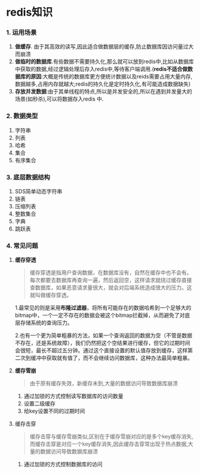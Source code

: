 # redis知识

### 1. 运用场景

1. **做缓存**. 由于其高效的读写,因此适合做数据层的缓存,防止数据库因访问量过大而崩溃
2. **做临时的数据库**.有些数据不需要持久化,那么就可以放到redis中,比如从数据库中获取的数据,经过逻辑处理后存入redis中,等待客户端调用.(**redis不适合做数据库的原因**:大概是传统的数据库更方便统计数据以及reids需要占用大量内存,数据越多,占用内存就越大;redis的持久化是定时持久化,有可能造成数据缺失)
3. **存放并发数据**:由于其单线程的特点,所以是并发安全的,所以在遇到并发量大的场景(如秒杀),可以将数据存入redis 中.

### 2. 数据类型

1. 字符串
2. 列表
3. 哈希
4. 集合
5. 有序集合

### 3. 底层数据结构

1. SDS简单动态字符串
2. 链表
3. 压缩列表
4. 整数集合
5. 字典
6. 跳跃表

### 4. 常见问题

1. **缓存穿透**

   > 缓存穿透是指用户查询数据，在数据库没有，自然在缓存中也不会有。每次都要去数据库再查询一遍，然后返回空，这样请求就绕过缓存直接查数据库，如果恶意请求量很大，就会对后端系统造成很大的压力。这就叫做缓存穿透。

   1.最常见的则是采用**布隆过滤器**，将所有可能存在的数据哈希到一个足够大的bitmap中，一个一定不存在的数据会被这个bitmap拦截掉，从而避免了对底层存储系统的查询压力。

   2.也有一个更为简单粗暴的方法，如果一个查询返回的数据为空（不管是数据不存在，还是系统故障），我们仍然把这个空结果进行缓存，但它的过期时间会很短，最长不超过五分钟。通过这个直接设置的默认值存放到缓存，这样第二次到缓冲中获取就有值了，而不会继续访问数据库，这种办法最简单粗暴。

2. **缓存雪崩**

   > 由于原有缓存失效，新缓存未到,大量的数据访问导致数据库崩溃

   1. 通过加锁的方式控制读写数据库的访问数量
   2. 设置二级缓存
   3. 给key设置不同的过期时间

3. 缓存击穿

   > 缓存击穿与缓存雪崩类似,区别在于缓存雪崩对应的是多个key缓存消失,而缓存击穿是对应一个key缓存消失,因此缓存击穿常出现于热点数据,大量的数据访问导致数据库崩溃

   1. 通过加锁的方式控制数据库的访问